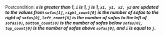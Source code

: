 Postcondition: ***`d` is greater than 1, `i` is 1, `j` is 1, `x1, y1, x2, y2` are updated to the values from `sofas[1]`, `right_count[0]` is the number of sofas to the right of `sofas[0]`, `left_count[0]` is the number of sofas to the left of `sofas[0]`, `bottom_count[0]` is the number of sofas below `sofas[0]`, `top_count[0]` is the number of sofas above `sofas[0]`, and `i` is equal to `j`.***